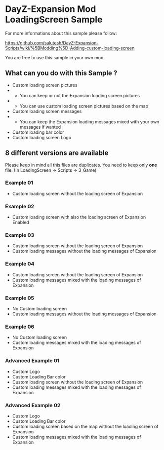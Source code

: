# DayZ-Expansion Mod LoadingScreen Sample

For more informations about this sample please follow:

https://github.com/salutesh/DayZ-Expansion-Scripts/wiki/%5BModding%5D-Adding-custom-loading-screen

You are free to use this sample in your own mod.

## What can you do with this Sample ?

- Custom loading screen pictures
- - You can keep or not the Expansion loading screen pictures
- - You can use custom loading screen pictures based on the map
- Custom loading screen messages
- - You can keep the Expansion loading messages mixed with your own messages if wanted
- Custom loading bar color
- Custom loading screen Logo

## 8 different versions are available

Please keep in mind all this files are duplicates. You need to keep only **one** file.
(In LoadingScreen => Scripts => 3_Game)

### Example 01
 - Custom loading screen without the loading screen of Expansion
### Example 02
 - Custom loading screen with also the loading screen of Expansion Enabled
### Example 03
 - Custom loading screen without the loading screen of Expansion
 - Custom loading messages without the loading messages of Expansion
### Example 04
 - Custom loading screen without the loading screen of Expansion
 - Custom loading messages mixed with the loading messages of Expansion
### Example 05
 - No Custom loading screen
 - Custom loading messages without the loading messages of Expansion
### Example 06
 - No Custom loading screen
 - Custom loading messages mixed with the loading messages of Expansion
### Advanced Example 01
 - Custom Logo
 - Custom Loading Bar color
 - Custom loading screen without the loading screen of Expansion
 - Custom loading messages mixed with the loading messages of Expansion
### Advanced Example 02
 - Custom Logo
 - Custom Loading Bar color
 - Custom loading screen based on the map without the loading screen of Expansion
 - Custom loading messages mixed with the loading messages of Expansion
